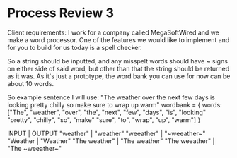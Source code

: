# Process Review 3

Client requirements:
I work for a company called MegaSoftWired and we make a word processor. One of the features we would like to implement and for you to build for us today is a spell checker. 

So a string should be inputted, and any misspelt words should have ~ signs on either side of said word, but other than that the string should be returned as it was. 
As it's just a prototype, the word bank you can use for now can be about 10 words. 


So example sentence I will use: 
"The weather over the next few days is looking pretty chilly so make sure to wrap up warm"
wordbank = { words: ["The", "weather", "over", "the", "next", "few", "days", "is", "looking" 
"pretty", "chilly", "so", "make" "sure", "to", "wrap", "up", "warm"] }

INPUT                          | OUTPUT
"weather"                      |   "weather"
"weeather"                     |   "~weeather~"
"Weather                       |   "Weather"
"The weather"                  |   "The weather"
"The weeather"                 |   "The ~weeather~"
